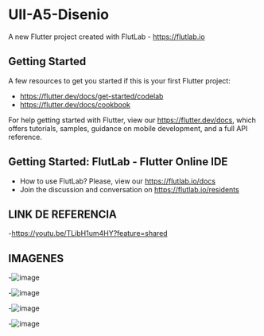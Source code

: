 # UII-A5-Disenio

A new Flutter project created with FlutLab - https://flutlab.io

## Getting Started

A few resources to get you started if this is your first Flutter project:

- https://flutter.dev/docs/get-started/codelab
- https://flutter.dev/docs/cookbook

For help getting started with Flutter, view our
https://flutter.dev/docs, which offers tutorials,
samples, guidance on mobile development, and a full API reference.

## Getting Started: FlutLab - Flutter Online IDE

- How to use FlutLab? Please, view our https://flutlab.io/docs
- Join the discussion and conversation on https://flutlab.io/residents


## LINK DE REFERENCIA
-https://youtu.be/TLibH1um4HY?feature=shared

## IMAGENES
-![image](https://github.com/BeltranJ128/UII_A5_Disenio/assets/143763139/57284b9c-3853-415a-b339-50fa8c06ed93)

-![image](https://github.com/BeltranJ128/UII_A5_Disenio/assets/143763139/14eb4408-8293-4a4d-9254-042f19c387ef)

-![image](https://github.com/BeltranJ128/UII_A5_Disenio/assets/143763139/12570ca1-d4df-4152-8541-fc4f8912aa27)

-![image](https://github.com/BeltranJ128/UII_A5_Disenio/assets/143763139/920d86e2-efd8-420f-8e49-4568f968e38e)
